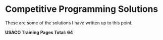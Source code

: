 # Competitive Programming Solutions

These are some of the solutions I have written up to this point.

**USACO Training Pages Total: $64$**
